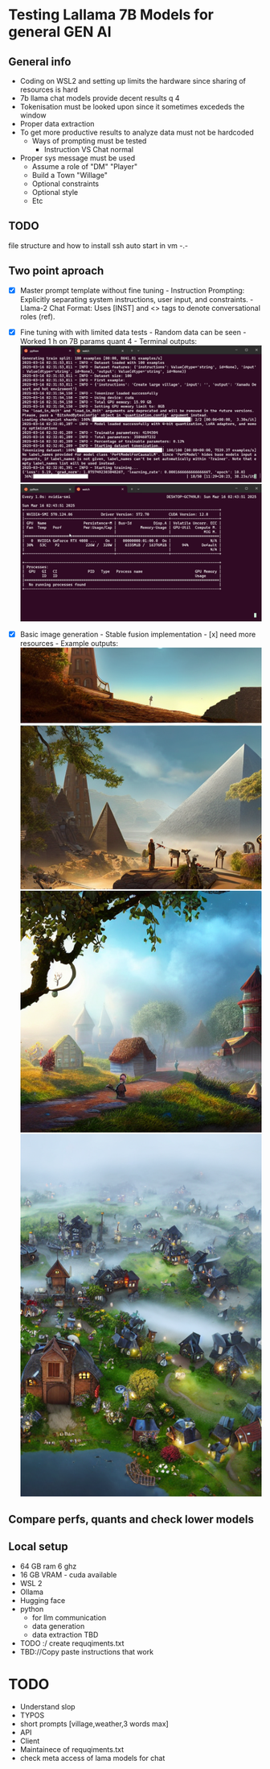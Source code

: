 # Testing Lallama 7B Models for general GEN AI

## General info
  - Coding on WSL2 and setting up limits the hardware since sharing of resources is hard
  - 7b llama chat models provide decent results q 4 
  - Tokenisation must be looked upon since it sometimes excededs the window
  - Proper data extraction
  - To get more productive results to analyze data must not be hardcoded 
	- Ways of prompting must be tested 
		- Instruction VS Chat normal
  - Proper sys message must be used
      - Assume a role of "DM" "Player"
      - Build a Town "Willage"
      - Optional constraints
      - Optional style
      - Etc

## TODO

file structure and how to install
ssh auto start in vm -.-

## Two point aproach

 - [X] Master prompt template without fine tuning
        - Instruction Prompting: Explicitly separating system instructions, user input, and constraints.
        - Llama-2 Chat Format: Uses [INST] and <<SYS>> tags to denote conversational roles (ref).
 - [X] Fine tuning with with limited data tests
        - Random data can be seen
        - Worked 1 h on 7B params quant 4
        - Terminal outputs:
         ![Terminal Output 1](assets/WindowsTerminal_UGAFiQrieg.png)
         ![Terminal Output 2](assets/WindowsTerminal_4UI7gIJgQx.png)

- [x] Basic image generation
       - Stable fusion implementation
              - [x] need more resources
       - Example outputs:
         ![Generated Landscape](assets/response-agent_20250316_141258_intermediate_response_2_20250316_151036.png)
         ![Generated Landscape](assets/response-agent_20250316_141418_final_response_9_20250316_152549.png)
         ![Generated Landscape](assets/response-agent_20250316_141418_final_response_9_20250316_154721.png)




## Compare perfs, quants and check lower models


## Local setup

- 64 GB ram 6 ghz
- 16 GB VRAM - cuda available
- WSL 2
- Ollama
- Hugging face
- python
    - for llm communication
    - data generation
    - data extraction TBD
- TODO :/ create requqiments.txt
- TBD://Copy paste instructions that work


# TODO
 - Understand slop
 - TYPOS
 - short prompts [village,weather,3 words max]
 - API
 - Client
 - Maintainece of requqiments.txt
 - check meta access of lama models for chat
